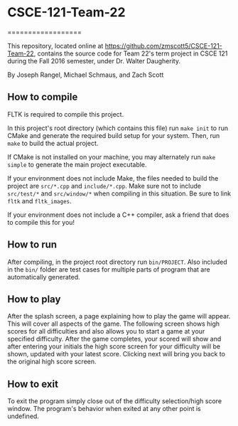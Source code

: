 # CSCE-121-Team-22
==================

This repository, located online at https://github.com/zmscott5/CSCE-121-Team-22, contains the source code for Team 22's term project in CSCE 121 during the Fall 2016 semester, under Dr. Walter Daugherity.

By Joseph Rangel, Michael Schmaus, and Zach Scott

## How to compile
FLTK is required to compile this project.

In this project's root directory (which contains this file) run `make init` to run CMake and generate the required build setup for your system. Then, run `make` to build the actual project.

If CMake is not installed on your machine, you may alternately run `make simple` to generate the main project executable.

If your environment does not include Make, the files needed to build the project are `src/*.cpp` and `include/*.cpp`. Make sure not to include `src/test/*` and `src/window/*` when compiling in this situation. Be sure to link `fltk` and `fltk_images`.

If your environment does not include a C++ compiler, ask a friend that does to compile this for you!

## How to run
After compiling, in the project root directory run `bin/PROJECT`. Also included in the `bin/` folder are test cases for multiple parts of program that are automatically generated.

## How to play
After the splash screen, a page explaining how to play the game will appear. This will cover all aspects of the game. The following screen shows high scores for all difficulties and also allows you to start a game at your specified difficulty. After the game completes, your scored will show and after entering your initials the high score screen for your difficulty will be shown, updated with your latest score. Clicking next will bring you back to the original high score screen.

## How to exit
To exit the program simply close out of the difficulty selection/high score window. The program's behavior when exited at any other point is undefined.
